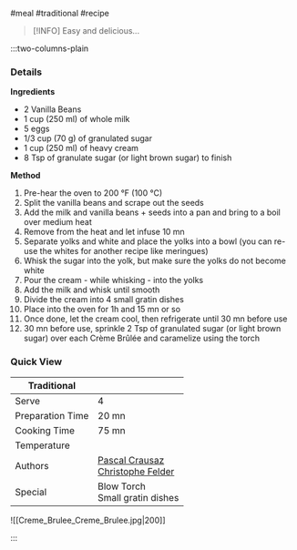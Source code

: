 #meal #traditional #recipe

> [!INFO]
> Easy and delicious...

:::two-columns-plain

### Details
**Ingredients**

- 2 Vanilla Beans
- 1 cup (250 ml) of whole milk
- 5 eggs
- 1/3 cup (70 g) of granulated sugar
- 1 cup (250 ml) of heavy cream
- 8 Tsp of granulate sugar (or light brown sugar) to finish


**Method**

1. Pre-hear the oven to 200 °F (100 °C)
2. Split the vanilla beans and scrape out the seeds
3. Add the milk and vanilla beans + seeds into a pan and bring to a boil over medium heat
4. Remove from the heat and let infuse 10 mn
5. Separate yolks and white and place the yolks into a bowl (you can re-use the whites for another recipe like meringues)
6. Whisk the sugar into the yolk, but make sure the yolks do not become white
7. Pour the cream - while whisking - into the yolks
8. Add the milk and whisk until smooth
9. Divide the cream into 4 small gratin dishes
10. Place into the oven for 1h and 15 mn or so
11. Once done, let the cream cool, then refrigerate until 30 mn before use
12. 30 mn before use, sprinkle 2 Tsp of granulated sugar (or light brown sugar) over each Crème Brûlée and caramelize using the torch  
  




### Quick View
| Traditional      |                                                |
| ---------------- | ---------------------------------------------- |
| Serve            | 4                                              |
| Preparation Time | 20 mn                                          |
| Cooking Time     | 75 mn                                          |
| Temperature      |                                                |
| Authors          | [Pascal Crausaz  <br>](mailto:pascal@askpascal.com)[Christophe Felder](http://www.amazon.com/Patisserie-Mastering-Fundamentals-French-Pastry/dp/0847839621/ref=sr_1_1?ie=UTF8&qid=1390799168&sr=8-1&keywords=Christophe+Felder) |
| Special          | Blow Torch  <br>Small gratin dishes            |

![[Creme_Brulee_Creme_Brulee.jpg|200]]

:::

